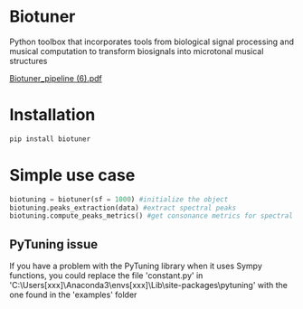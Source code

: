 
# Biotuner
Python toolbox that incorporates tools from biological signal processing and musical computation to transform biosignals into microtonal musical structures

[Biotuner_pipeline (6).pdf](https://github.com/AntoineBellemare/biotuner/files/8052560/Biotuner_pipeline.6.pdf)

# Installation

```python
pip install biotuner
```

# Simple use case

```python
biotuning = biotuner(sf = 1000) #initialize the object
biotuning.peaks_extraction(data) #extract spectral peaks
biotuning.compute_peaks_metrics() #get consonance metrics for spectral peaks

```

## PyTuning issue

If you have a problem with the PyTuning library when it uses Sympy functions, you could replace the file 'constant.py' in 
'C:\Users\[xxx]\Anaconda3\envs\[xxx]\Lib\site-packages\pytuning' with the one found in the 'examples' folder
